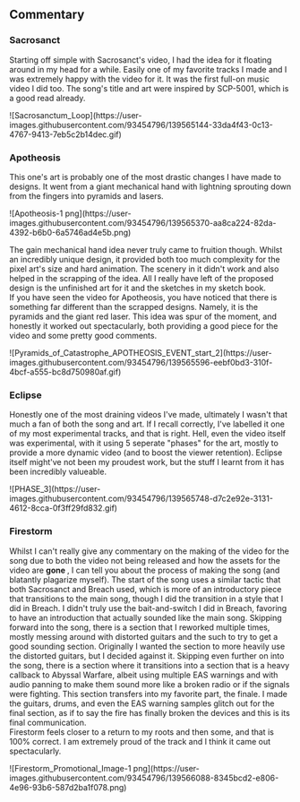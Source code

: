 <h2> Commentary </h2>

<h3>Sacrosanct</h3>

<p> Starting off simple with Sacrosanct's video, I had the idea for it floating around in my head for a while. Easily one of my favorite tracks I made and I was extremely happy with the video for it. It was the first full-on music video I did too. The song's title and art were inspired by SCP-5001, which is a good read already. </p>
![Sacrosanctum_Loop](https://user-images.githubusercontent.com/93454796/139565144-33da4f43-0c13-4767-9413-7eb5c2b14dec.gif)

<h3>Apotheosis</h3>

<p>This one's art is probably one of the most drastic changes I have made to designs. It went from a giant mechanical hand with lightning sprouting down from the fingers into pyramids and lasers. </p>
![Apotheosis-1 png](https://user-images.githubusercontent.com/93454796/139565370-aa8ca224-82da-4392-b6b0-6a5746ad4e5b.png)
<p>The gain mechanical hand idea never truly came to fruition though. Whilst an incredibly unique design, it provided both too much complexity for the pixel art's size and hard animation. The scenery in it didn't work and also helped in the scrapping of the idea. All I really have left of the proposed design is the unfinished art for it and the sketches in my sketch book. <br>
  If you have seen the video for Apotheosis, you have noticed that there is something far different than the scrapped designs. Namely, it is the pyramids and the giant red laser. This idea was spur of the moment, and honestly it worked out spectacularly, both providing a good piece for the video and some pretty good comments. </p>
  ![Pyramids_of_Catastrophe_APOTHEOSIS_EVENT_start_2](https://user-images.githubusercontent.com/93454796/139565596-eebf0bd3-310f-4bcf-a555-bc8d750980af.gif)

<h3> Eclipse </h3>

<p> Honestly one of the most draining videos I've made, ultimately I wasn't that much a fan of both the song and art. If I recall correctly, I've labelled it one of my most experimental tracks, and that is right. Hell, even the video itself was experimental, with it using 5 seperate "phases" for the art, mostly to provide a more dynamic video (and to boost the viewer retention). Eclipse itself might've not been my proudest work, but the stuff I learnt from it has been incredibly valueable. </p>
![PHASE_3](https://user-images.githubusercontent.com/93454796/139565748-d7c2e92e-3131-4612-8cca-0f3ff29fd832.gif)

<h3>Firestorm</h3>

<p>Whilst I can't really give any commentary on the making of the video for the song due to both the video not being released and how the assets for the video are <strong> gone </strong>, I can tell you about the process of making the song (and blatantly plagarize myself). The start of the song uses a similar tactic that both Sacrosanct and Breach used, which is more of an introductory piece that transitions to the main song, though I did the transition in a style that I did in Breach. I didn't truly use the bait-and-switch I did in Breach, favoring to have an introduction that actually sounded like the main song. Skipping forward into the song, there is a section that I reworked multiple times, mostly messing around with distorted guitars and the such to try to get a good sounding section. Originally I wanted the section to more heavily use the distorted guitars, but I decided against it. Skipping even further on into the song, there is a section where it transitions into a section that is a heavy callback to Abyssal Warfare, albeit using multiple EAS warnings and with audio panning to make them sound more like a broken radio or if the signals were fighting. This section transfers into my favorite part, the finale. I made the guitars, drums, and even the EAS warning samples glitch out for the final section, as if to say the fire has finally broken the devices and this is its final communication. <br>
  Firestorm feels closer to a return to my roots and then some, and that is 100% correct. I am extremely proud of the track and I think it came out spectacularly.  </p>
  ![Firestorm_Promotional_Image-1 png](https://user-images.githubusercontent.com/93454796/139566088-8345bcd2-e806-4e96-93b6-587d2ba1f078.png)
